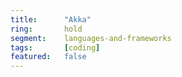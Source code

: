 ```yaml
---
title:      "Akka"
ring:       hold
segment:    languages-and-frameworks
tags:       [coding]
featured:   false
---
```

